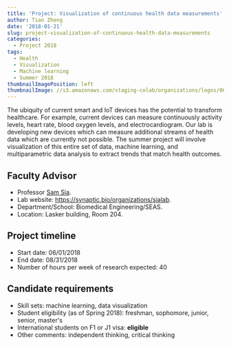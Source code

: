 ```yaml
---
title: 'Project: Visualization of continuous health data measurements'
author: Tian Zheng
date: '2018-01-21'
slug: project-visualization-of-continuous-health-data-measurements
categories:
  - Project 2018
tags:
  - Health
  - Visualization
  - Machine learning
  - Summer 2018
thumbnailImagePosition: left
thumbnailImage: //s3.amazonaws.com/staging-colab/organizations/logos/000/000/002/profile/sialab.png?1430667214
---
```

The ubiquity of current smart and IoT devices has the potential to transform healthcare. For example, current devices can measure continuously activity levels, heart rate, blood oxygen levels, and electrocardiogram. Our lab is developing new devices which can measure additional streams of health data which are currently not possible.  The summer project will involve visualization of this entire set of data, machine learning, and multiparametric data analysis to extract trends that match health outcomes.

<!--more-->

## Faculty Advisor
+ Professor [Sam Sia](http://bme.columbia.edu/samuel-k-sia).
+ Lab website: <https://synaptic.bio/organizations/sialab>.
+ Department/School: Biomedical Engineering/SEAS.
+ Location: Lasker building, Room 204.

## Project timeline
+ Start date: 06/01/2018
+ End date: 08/31/2018
+ Number of hours per week of research expected: 40

## Candidate requirements
+ Skill sets: machine learning, data visualization
+ Student eligibility  (as of Spring 2018): freshman, sophomore, junior, senior, master's
+ International students on F1 or J1 visa: **eligible**
+ Other comments: independent thinking, critical thinking